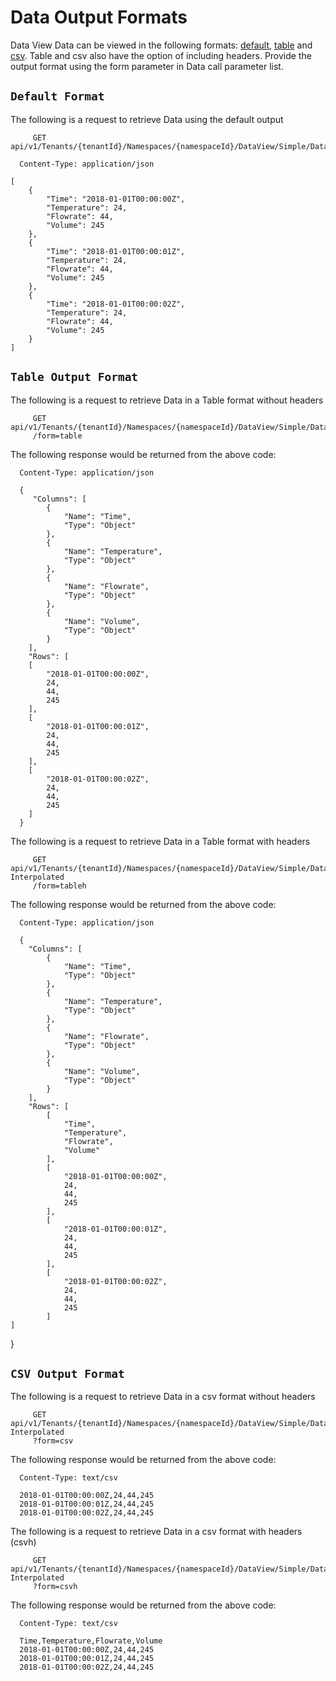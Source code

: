 ﻿---
uid: DataOutputFormats
---

# Data Output Formats

Data View Data can be viewed in the following formats: [default](#default), [table](#table) and [csv](#csv). Table and csv also have the option of including headers. Provide the output format using the form parameter in Data call parameter list.

## <a name="default">`Default Format` </a>

The following is a request to retrieve Data using the default output
 ```text
      GET api/v1/Tenants/{tenantId}/Namespaces/{namespaceId}/DataView/Simple/Data/Interpolated
 ```
      Content-Type: application/json

    [
        {
            "Time": "2018-01-01T00:00:00Z",
            "Temperature": 24,
            "Flowrate": 44,
            "Volume": 245
        },
        {
            "Time": "2018-01-01T00:00:01Z",
            "Temperature": 24,
            "Flowrate": 44,
            "Volume": 245
        },
        {
            "Time": "2018-01-01T00:00:02Z",
            "Temperature": 24,
            "Flowrate": 44,
            "Volume": 245
        }
    ]

## <a name="table">`Table Output Format` </a>


The following is a request to retrieve Data in a Table format without headers
 ```text
      GET api/v1/Tenants/{tenantId}/Namespaces/{namespaceId}/DataView/Simple/Data/Interpolated
      /form=table
 ```
The following response would be returned from the above code:

      Content-Type: application/json

      {
         "Columns": [
            {
                "Name": "Time",
                "Type": "Object"
            },
            {
                "Name": "Temperature",
                "Type": "Object"
            },
            {
                "Name": "Flowrate",
                "Type": "Object"
            },
            {
                "Name": "Volume",
                "Type": "Object"
            }
        ],
        "Rows": [
        [
            "2018-01-01T00:00:00Z",
            24,
            44,
            245
        ],
        [
            "2018-01-01T00:00:01Z",
            24,
            44,
            245
        ],
        [
            "2018-01-01T00:00:02Z",
            24,
            44,
            245
        ]
      }

The following is a request to retrieve Data in a Table format with headers
 ```text
      GET api/v1/Tenants/{tenantId}/Namespaces/{namespaceId}/DataView/Simple/Data?Interpolated
      /form=tableh
 ```
The following response would be returned from the above code:

      Content-Type: application/json

      {
        "Columns": [
            {
                "Name": "Time",
                "Type": "Object"
            },
            {
                "Name": "Temperature",
                "Type": "Object"
            },
            {
                "Name": "Flowrate",
                "Type": "Object"
            },
            {
                "Name": "Volume",
                "Type": "Object"
            }
        ],
        "Rows": [
            [
                "Time",
                "Temperature",
                "Flowrate",
                "Volume"
            ],
            [
                "2018-01-01T00:00:00Z",
                24,
                44,
                245
            ],
            [
                "2018-01-01T00:00:01Z",
                24,
                44,
                245
            ],
            [
                "2018-01-01T00:00:02Z",
                24,
                44,
                245
            ]
    ]
}

## <a name="csv">`CSV Output Format` </a>

The following is a request to retrieve Data in a csv format without headers
 ```text
      GET api/v1/Tenants/{tenantId}/Namespaces/{namespaceId}/DataView/Simple/Data?Interpolated
      ?form=csv
```
The following response would be returned from the above code:

      Content-Type: text/csv

      2018-01-01T00:00:00Z,24,44,245
      2018-01-01T00:00:01Z,24,44,245
      2018-01-01T00:00:02Z,24,44,245

The following is a request to retrieve Data in a csv format with headers (csvh)
 ```text
      GET api/v1/Tenants/{tenantId}/Namespaces/{namespaceId}/DataView/Simple/Data?Interpolated
      ?form=csvh
```
The following response would be returned from the above code:

      Content-Type: text/csv

      Time,Temperature,Flowrate,Volume
      2018-01-01T00:00:00Z,24,44,245
      2018-01-01T00:00:01Z,24,44,245
      2018-01-01T00:00:02Z,24,44,245